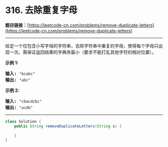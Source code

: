 # 316. 去除重复字母

**题目链接：**[https://leetcode-cn.com/problems/remove-duplicate-letters](https://leetcode-cn.com/problems/remove-duplicate-letters)

---

<div class="content__1Y2H">
 <div class="notranslate">
  <p>给定一个仅包含小写字母的字符串，去除字符串中重复的字母，使得每个字母只出现一次。需保证返回结果的字典序最小（要求不能打乱其他字符的相对位置）。</p> 
  <p><strong>示例 1:</strong></p> 
  <pre class="language-text"><strong>输入:</strong> <code>"bcabc"</code>
<strong>输出:</strong> <code>"abc"</code>
</pre> 
  <p><strong>示例 2:</strong></p> 
  <pre class="language-text"><strong>输入:</strong> <code>"cbacdcbc"</code>
<strong>输出:</strong> <code>"acdb"</code></pre> 
 </div>
</div>

---

```java
class Solution {
    public String removeDuplicateLetters(String s) {
        
    }
}
```
